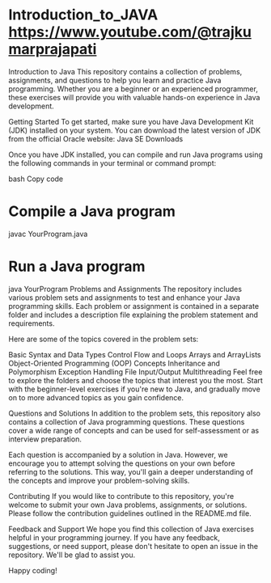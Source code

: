 # Introduction_to_JAVA   https://www.youtube.com/@trajkumarprajapati
Introduction to Java
This repository contains a collection of problems, assignments, and questions to help you learn and practice Java programming. Whether you are a beginner or an experienced programmer, these exercises will provide you with valuable hands-on experience in Java development.

Getting Started
To get started, make sure you have Java Development Kit (JDK) installed on your system. You can download the latest version of JDK from the official Oracle website: Java SE Downloads

Once you have JDK installed, you can compile and run Java programs using the following commands in your terminal or command prompt:

bash
Copy code
# Compile a Java program
javac YourProgram.java

# Run a Java program
java YourProgram
Problems and Assignments
The repository includes various problem sets and assignments to test and enhance your Java programming skills. Each problem or assignment is contained in a separate folder and includes a description file explaining the problem statement and requirements.

Here are some of the topics covered in the problem sets:

Basic Syntax and Data Types
Control Flow and Loops
Arrays and ArrayLists
Object-Oriented Programming (OOP) Concepts
Inheritance and Polymorphism
Exception Handling
File Input/Output
Multithreading
Feel free to explore the folders and choose the topics that interest you the most. Start with the beginner-level exercises if you're new to Java, and gradually move on to more advanced topics as you gain confidence.

Questions and Solutions
In addition to the problem sets, this repository also contains a collection of Java programming questions. These questions cover a wide range of concepts and can be used for self-assessment or as interview preparation.

Each question is accompanied by a solution in Java. However, we encourage you to attempt solving the questions on your own before referring to the solutions. This way, you'll gain a deeper understanding of the concepts and improve your problem-solving skills.

Contributing
If you would like to contribute to this repository, you're welcome to submit your own Java problems, assignments, or solutions. Please follow the contribution guidelines outlined in the README.md file.

Feedback and Support
We hope you find this collection of Java exercises helpful in your programming journey. If you have any feedback, suggestions, or need support, please don't hesitate to open an issue in the repository. We'll be glad to assist you.

Happy coding!
